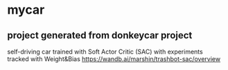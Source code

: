 # mycar
## project generated from donkeycar project

self-driving car trained with Soft Actor Critic (SAC) with experiments tracked with Weight&Bias https://wandb.ai/marshin/trashbot-sac/overview
